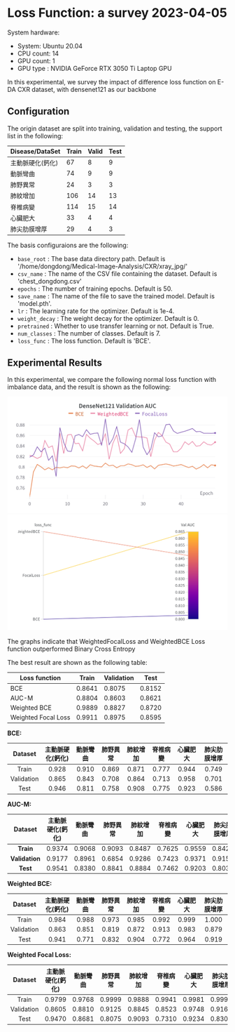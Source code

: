 # Loss Function: a survey 2023-04-05

System hardware:

- System: Ubuntu 20.04 
- CPU count:	14
- GPU count:	1
- GPU type :	NVIDIA GeForce RTX 3050 Ti Laptop GPU


In this experimental, we survey the impact of difference loss function on E-DA CXR dataset, with densenet121 as our backbone

## Configuration

The origin dataset are split into training, validation and testing, the support list in the following:

| Disease/DataSet        | Train | Valid | Test |
|------------------|--------|---------|---------|
| 主動脈硬化(鈣化)   | 67     | 8       | 9       |
| 動脈彎曲         | 74     | 9       | 9       |
| 肺野異常         | 24     | 3       | 3       |
| 肺紋增加         | 106    | 14      | 13      |
| 脊椎病變         | 114    | 15      | 14      |
| 心臟肥大         | 33     | 4       | 4       |
| 肺尖肋膜增厚      | 29     | 4       | 3       |

The basis configuraions are the following:

- `base_root` : The base data directory path. Default is '/home/dongdong/Medical-Image-Analysis/CXR/xray_jpg/'
- `csv_name` : The name of the CSV file containing the dataset. Default is 'chest_dongdong.csv'
- `epochs` : The number of training epochs. Default is 50.
- `save_name` : The name of the file to save the trained model. Default is 'model.pth'.
- `lr` : The learning rate for the optimizer. Default is 1e-4.
- `weight_decay` : The weight decay for the optimizer. Default is 0.
- `pretrained` : Whether to use transfer learning or not. Default is True.
- `num_classes` : The number of classes. Default is 7.
- `loss_func` : The loss function. Default is 'BCE'.

## Experimental Results

In this experimental, we compare the following normal loss function with imbalance data, and the result is shown as the following:

![Loss Comparsion](../assets/loss_compare.png)
![Croodinate](../assets/loss_croodinate.png)

The graphs indicate that WeightedFocalLoss and WeightedBCE Loss function outperformed Binary Cross Entropy

The best result are shown as the following table:

| Loss function | Train | Validation | Test | 
| ------------- | ----- | ---------- | ---- |
| BCE | 0.8641 | 0.8075 | 0.8152 |
| AUC-M | 0.8804 | 0.8603 | 0.8621 |
| Weighted BCE | 0.9889 | 0.8827 | 0.8720 |
| Weighted Focal Loss | 0.9911 | 0.8975 | 0.8595 |


**BCE:**

|   Dataset   | 主動脈硬化(鈣化) | 動脈彎曲 | 肺野異常 | 肺紋增加 | 脊椎病變 | 心臟肥大 | 肺尖肋膜增厚 |
|:--:|:----------------:|:--------:|:--------:|:--------:|:--------:|:--------:|:------------:|
| Train    | 0.928                  | 0.910    | 0.869     | 0.871     | 0.777     | 0.944     | 0.749         |
| Validation | 0.865                  | 0.843    | 0.708     | 0.864     | 0.713     | 0.958     | 0.701         |
| Test     | 0.946                  | 0.811    | 0.758     | 0.908     | 0.775     | 0.923     | 0.586         |

**AUC-M:**

|   Dataset   | 主動脈硬化(鈣化) | 動脈彎曲 | 肺野異常 | 肺紋增加 | 脊椎病變 | 心臟肥大 | 肺尖肋膜增厚 |
|:--:|:----------------:|:--------:|:--------:|:--------:|:--------:|:--------:|:------------:|
| **Train** | 0.9374 | 0.9068 | 0.9093 | 0.8487 | 0.7625 | 0.9559 | 0.8424 |
| **Validation** | 0.9177 | 0.8961 | 0.6854 | 0.9286 | 0.7423 | 0.9371 | 0.9151 |
| **Test** | 0.9541 | 0.8380 | 0.8841 | 0.8884 | 0.7462 | 0.9203 | 0.8033 |



**Weighted BCE:**

|     Dataset     | 主動脈硬化(鈣化) | 動脈彎曲  | 肺野異常   | 肺紋增加   | 脊椎病變   | 心臟肥大   | 肺尖肋膜增厚 |
|:--:|:----------------:|:--------:|:--------:|:--------:|:--------:|:--------:|:------------:|
| Train    | 0.984             | 0.988    | 0.973     | 0.985     | 0.992     | 0.999     | 1.000         |
| Validation | 0.863           | 0.851    | 0.819     | 0.872     | 0.913     | 0.983     | 0.879         |
| Test     | 0.941            | 0.771    | 0.832     | 0.904     | 0.772     | 0.964     | 0.919         |

**Weighted Focal Loss:**

| Dataset    |   主動脈硬化(鈣化)   |   動脈彎曲   |   肺野異常   |   肺紋增加   |   脊椎病變   |   心臟肥大   |   肺尖肋膜增厚   |
|:--:|:----------------:|:--------:|:--------:|:--------:|:--------:|:--------:|:------------:|
| Train      |   0.9799               |   0.9768       |   0.9999       |   0.9888       |   0.9941       |   0.9981       |   0.9997               |
| Validation |   0.8605               |   0.8810       |   0.9125       |   0.8845       |   0.8523       |   0.9748       |   0.9167               |
| Test       |   0.9470               |   0.8681       |   0.8075       |   0.9093       |   0.7310       |   0.9234       |   0.8302               |


